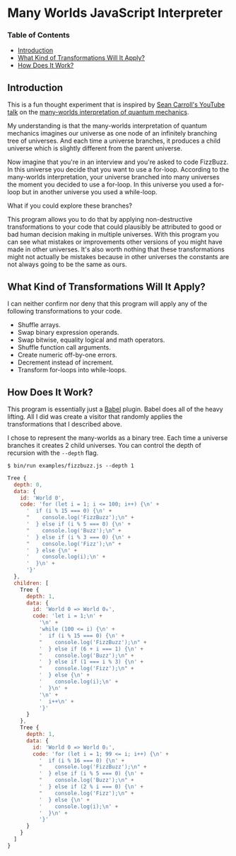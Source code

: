 # Many Worlds JavaScript Interpreter

### Table of Contents

- [Introduction](#introduction)
- [What Kind of Transformations Will It Apply?](#what-kind-of-transformations-will-it-apply)
- [How Does It Work?](#how-does-it-work)

## Introduction

This is a fun thought experiment that is inspired by [Sean Carroll's YouTube talk](https://www.youtube.com/watch?v=gpEvv349Pyk)
on the [many-worlds interpretation of quantum mechanics](https://en.wikipedia.org/wiki/Many-worlds_interpretation).

My understanding is that the many-worlds interpretation of quantum mechanics
imagines our universe as one node of an infinitely branching tree of universes.
And each time a universe branches, it produces a child universe which is
slightly different from the parent universe.

Now imagine that you're in an interview and you're asked to code FizzBuzz. In
this universe you decide that you want to use a for-loop. According to the
many-worlds interpretation, your universe branched into many universes the
moment you decided to use a for-loop. In this universe you used a for-loop but
in another universe you used a while-loop.

What if you could explore these branches?

This program allows you to do that by applying non-destructive transformations
to your code that could plausibly be attributed to good or bad human decision
making in multiple universes. With this program you can see what mistakes or
improvements other versions of you might have made in other universes. It's also
worth nothing that these transformations might not actually be mistakes because
in other universes the constants are not always going to be the same as ours.

## What Kind of Transformations Will It Apply?

I can neither confirm nor deny that this program will apply any of the following
transformations to your code.

  - Shuffle arrays.
  - Swap binary expression operands.
  - Swap bitwise, equality logical and math operators.
  - Shuffle function call arguments.
  - Create numeric off-by-one errors.
  - Decrement instead of increment.
  - Transform for-loops into while-loops.

## How Does It Work?

This program is essentially just a [Babel](https://babeljs.io) plugin. Babel
does all of the heavy lifting. All I did was create a visitor that randomly
applies the transformations that I described above.

I chose to represent the many-worlds as a binary tree. Each time a universe
branches it creates 2 child universes. You can control the depth of recursion
with the `--depth` flag.

```shell
$ bin/run examples/fizzbuzz.js --depth 1
```

```javascript
Tree {
  depth: 0,
  data: {
    id: 'World 0',
    code: 'for (let i = 1; i <= 100; i++) {\n' +
      '  if (i % 15 === 0) {\n' +
      "    console.log('FizzBuzz');\n" +
      '  } else if (i % 5 === 0) {\n' +
      "    console.log('Buzz');\n" +
      '  } else if (i % 3 === 0) {\n' +
      "    console.log('Fizz');\n" +
      '  } else {\n' +
      '    console.log(i);\n' +
      '  }\n' +
      '}'
  },
  children: [
    Tree {
      depth: 1,
      data: {
        id: 'World 0 => World 0₀',
        code: 'let i = 1;\n' +
          '\n' +
          'while (100 <= i) {\n' +
          '  if (i % 15 === 0) {\n' +
          "    console.log('FizzBuzz');\n" +
          '  } else if (6 + i === 1) {\n' +
          "    console.log('Buzz');\n" +
          '  } else if (1 === i % 3) {\n' +
          "    console.log('Fizz');\n" +
          '  } else {\n' +
          '    console.log(i);\n' +
          '  }\n' +
          '\n' +
          '  i++\n' +
          '}'
      }
    },
    Tree {
      depth: 1,
      data: {
        id: 'World 0 => World 0₁',
        code: 'for (let i = 1; 99 <= i; i++) {\n' +
          '  if (i % 16 === 0) {\n' +
          "    console.log('FizzBuzz');\n" +
          '  } else if (i % 5 === 0) {\n' +
          "    console.log('Buzz');\n" +
          '  } else if (2 % i === 0) {\n' +
          "    console.log('Fizz');\n" +
          '  } else {\n' +
          '    console.log(i);\n' +
          '  }\n' +
          '}'
      }
    }
  ]
}
```
